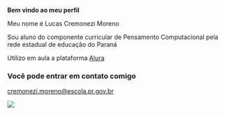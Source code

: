 **Bem vindo ao meu perfil**

Meu nome é Lucas Cremonezi Moreno

Sou aluno do componente curricular de Pensamento Computacional pela rede estadual de educação do Paraná

Utilizo em aula a plataforma [Alura](https://www.alura.com.br)

### Você pode entrar em contato comigo
cremonezi.moreno@escola.pr.gov.br

![](https://media1.tenor.com/m/QomvqafWrtoAAAAd/raiden-senator-armstrong.gif)
